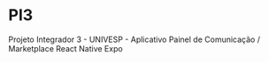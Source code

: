 # PI3
Projeto Integrador 3 - UNIVESP - Aplicativo Painel de Comunicação / Marketplace
React Native
Expo

